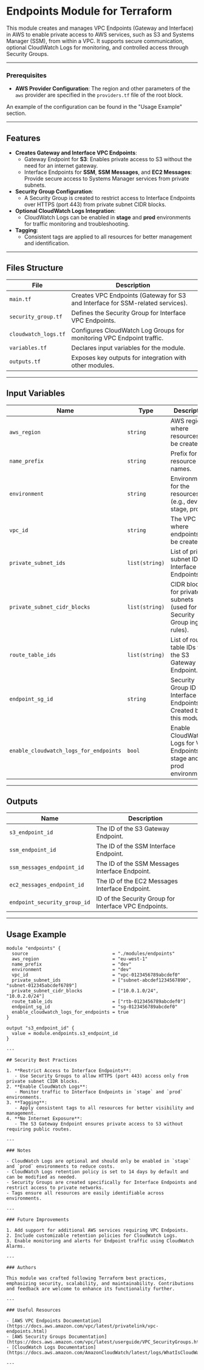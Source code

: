 # Endpoints Module for Terraform

This module creates and manages VPC Endpoints (Gateway and Interface) in AWS to enable private access to AWS services, such as S3 and Systems Manager (SSM), from within a VPC. It supports secure communication, optional CloudWatch Logs for monitoring, and controlled access through Security Groups.

---

### Prerequisites

- **AWS Provider Configuration**:
The region and other parameters of the `aws` provider are specified in the `providers.tf` file of the root block.

An example of the configuration can be found in the "Usage Example" section.

---

## Features

- **Creates Gateway and Interface VPC Endpoints**:
  - Gateway Endpoint for **S3**: Enables private access to S3 without the need for an internet gateway.
  - Interface Endpoints for **SSM**, **SSM Messages**, and **EC2 Messages**: Provide secure access to Systems Manager services from private subnets.
- **Security Group Configuration**:
  - A Security Group is created to restrict access to Interface Endpoints over HTTPS (port 443) from private subnet CIDR blocks.
- **Optional CloudWatch Logs Integration**:
  - CloudWatch Logs can be enabled in **stage** and **prod** environments for traffic monitoring and troubleshooting.
- **Tagging**:
  - Consistent tags are applied to all resources for better management and identification.

---

## Files Structure

| **File**               | **Description**                                                                |
|------------------------|--------------------------------------------------------------------------------|
| `main.tf`              | Creates VPC Endpoints (Gateway for S3 and Interface for SSM-related services). |
| `security_group.tf`    | Defines the Security Group for Interface VPC Endpoints.                        |
| `cloudwatch_logs.tf`   | Configures CloudWatch Log Groups for monitoring VPC Endpoint traffic.          |
| `variables.tf`         | Declares input variables for the module.                                       |
| `outputs.tf`           | Exposes key outputs for integration with other modules.                        |

---

## Input Variables

| **Name**                               | **Type**       | **Description**                                                                     | **Default/Required**  |
|----------------------------------------|----------------|-------------------------------------------------------------------------------------|-----------------------|
| `aws_region`                           | `string`       | AWS region where resources will be created.                                         | Required              |
| `name_prefix`                          | `string`       | Prefix for resource names.                                                          | Required              |
| `environment`                          | `string`       | Environment for the resources (e.g., dev, stage, prod).                             | Required              |
| `vpc_id`                               | `string`       | The VPC ID where endpoints will be created.                                         | Required              |
| `private_subnet_ids`                   | `list(string)` | List of private subnet IDs for Interface Endpoints.                                 | Required              |
| `private_subnet_cidr_blocks`           | `list(string)` | CIDR blocks for private subnets (used for Security Group ingress rules).            | Required              |
| `route_table_ids`                      | `list(string)` | List of route table IDs for the S3 Gateway Endpoint.                                | Required              |
| `endpoint_sg_id`                       | `string`       | Security Group ID for Interface Endpoints. Created by this module.                  | Required              |
| `enable_cloudwatch_logs_for_endpoints` | `bool`         | Enable CloudWatch Logs for VPC Endpoints in stage and prod environments.            | `false`               |

---

## Outputs

| **Name**                        | **Description**                                       |
|---------------------------------|-------------------------------------------------------|
| `s3_endpoint_id`                | The ID of the S3 Gateway Endpoint.                    |
| `ssm_endpoint_id`               | The ID of the SSM Interface Endpoint.                 |
| `ssm_messages_endpoint_id`      | The ID of the SSM Messages Interface Endpoint.        |
| `ec2_messages_endpoint_id`      | The ID of the EC2 Messages Interface Endpoint.        |
| `endpoint_security_group_id`    | ID of the Security Group for Interface VPC Endpoints. |

---

## Usage Example

```hcl
module "endpoints" {
  source                               = "./modules/endpoints"
  aws_region                           = "eu-west-1"
  name_prefix                          = "dev"
  environment                          = "dev"
  vpc_id                               = "vpc-0123456789abcdef0"
  private_subnet_ids                   = ["subnet-abcdef1234567890", "subnet-012345abcdef6789"]
  private_subnet_cidr_blocks           = ["10.0.1.0/24", "10.0.2.0/24"]
  route_table_ids                      = ["rtb-0123456789abcdef0"]
  endpoint_sg_id                       = "sg-0123456789abcdef0"
  enable_cloudwatch_logs_for_endpoints = true
}

output "s3_endpoint_id" {
  value = module.endpoints.s3_endpoint_id
}

---

## Security Best Practices

1. **Restrict Access to Interface Endpoints**:
   - Use Security Groups to allow HTTPS (port 443) access only from private subnet CIDR blocks.
2. **Enable CloudWatch Logs**:
   - Monitor traffic to Interface Endpoints in `stage` and `prod` environments.
3. **Tagging**:
   - Apply consistent tags to all resources for better visibility and management.
4. **No Internet Exposure**:
   - The S3 Gateway Endpoint ensures private access to S3 without requiring public routes.

---

### Notes

- CloudWatch Logs are optional and should only be enabled in `stage` and `prod` environments to reduce costs.
- CloudWatch Logs retention policy is set to 14 days by default and can be modified as needed.
- Security Groups are created specifically for Interface Endpoints and restrict access to private networks.
- Tags ensure all resources are easily identifiable across environments.

---

### Future Improvements

1. Add support for additional AWS services requiring VPC Endpoints.
2. Include customizable retention policies for CloudWatch Logs.
3. Enable monitoring and alerts for Endpoint traffic using CloudWatch Alarms.

---

### Authors

This module was crafted following Terraform best practices, emphasizing security, scalability, and maintainability. Contributions and feedback are welcome to enhance its functionality further.

---

### Useful Resources

- [AWS VPC Endpoints Documentation](https://docs.aws.amazon.com/vpc/latest/privatelink/vpc-endpoints.html)
- [AWS Security Groups Documentation](https://docs.aws.amazon.com/vpc/latest/userguide/VPC_SecurityGroups.html)
- [CloudWatch Logs Documentation](https://docs.aws.amazon.com/AmazonCloudWatch/latest/logs/WhatIsCloudWatchLogs.html)

---